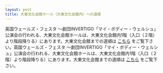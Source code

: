 ```yaml
---
layout: post
title: 大東文化会館ホール（大東文化会館内）への道順
---
```

英国ウェールズ・フェスタ ～劇団INVERTIGO「マイ・ボディー・ウェルシュ」公演会の行われる、大東文化会館ホールは、大東文化会館内1階（入口（２階）より階段降りる）にあります。大東文化会館までの道順は [こちら](https://drive.google.com/open?id=1mtpAd-Y05hqQnZe3C2_dWV99j0rokv4s) をご覧下さい。英国ウェールズ・フェスタ ～劇団INVERTIGO「マイ・ボディー・ウェルシュ」公演会の行われる、大東文化会館ホールは、大東文化会館内1階（入口（２階）より階段降りる）にあります。大東文化会館までの道順は [こちら](https://drive.google.com/open?id=1mtpAd-Y05hqQnZe3C2_dWV99j0rokv4s) をご覧下さい。
